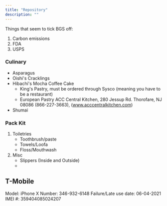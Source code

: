```yaml
---
title: "Repository"
description: ""
---
```


Things that seem to tick BGS off:

1. Carbon emissions
2. FDA
3. USPS

### Culinary

- Asparagus
- Oishi's Cracklings
- Hibachi's Mocha Coffee Cake
	- King's Pastry, must be ordered through Sysco (meaning you have to be a restaurant)
	- European Pastry ACC Central Kitchen, 280 Jessup Rd. Thorofare, NJ 08086 (866-227-3663), 
	(www.acccentralkitchen.com)
- Shumai


### Pack Kit
1. Toiletries
	- Toothbrush/paste
	- Towels/Loofa
	- Floss/Mouthwash
2. Misc
	- Slippers (Inside and Outside)
	- 

## T-Mobile
Model: iPhone X
Number: 346-932-6148
Failure/Late use date: 06-04-2021
IMEI #: 359404085024207